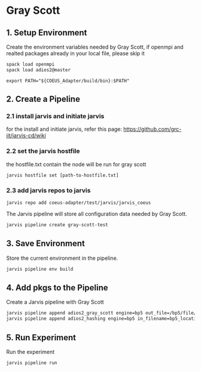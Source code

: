# Gray Scott

## 1. Setup Environment

Create the environment variables needed by Gray Scott, if openmpi and realted 
packages already in your local file, please skip it
```bash
spack load openmpi
spack load adios2@master
```

```
export PATH="${COEUS_Adapter/build/bin}:$PATH"
```



## 2. Create a Pipeline

### 2.1 install jarvis and initiate jarvis
for the install and initiate jarvis, refer this page:
https://github.com/grc-iit/jarvis-cd/wiki

### 2.2 set the jarvis hostfile
the hostfile.txt contain the node will be run for gray scott
```
jarvis hostfile set [path-to-hostfile.txt]    
```
### 2.3 add jarvis repos to jarvis
```
jarvis repo add coeus-adapter/test/jarvis/jarvis_coeus
```
The Jarvis pipeline will store all configuration data needed by Gray Scott.

```bash
jarvis pipeline create gray-scott-test
```

## 3. Save Environment

Store the current environment in the pipeline.
```bash
jarvis pipeline env build
```

## 4. Add pkgs to the Pipeline

Create a Jarvis pipeline with Gray Scott
```bash
jarvis pipeline append adios2_gray_scott engine=bp5 out_file=/bp5/file/without/hashing/location steps=600 ppn=? nprocs=?
jarvis pipeline append adios2_hashing engine=bp5 in_filename=bp5_location ppn=? nprocs=? out_filename=/the/location/for/bp5/with/hashing\values write_inputvars=yes

```

## 5. Run Experiment

Run the experiment
```bash
jarvis pipeline run
```